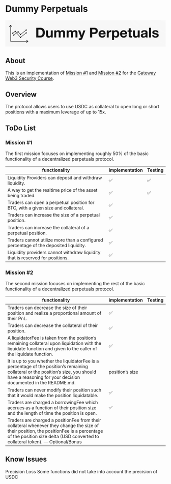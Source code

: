 # Dummy Perpetuals

![Dummy-Perpetuals](./images/Dummy-Perpetuals.jpg)

## About

This is an implementation of [Mission #1](https://guardianaudits.notion.site/Mission-1-Perpetuals-028ca44faa264d679d6789d5461cfb13)  and [Mission #2](https://guardianaudits.notion.site/Mission-2-Wen-Perps-e259c006c442448ea09844b080f66e9a) for the [Gateway Web3 Security Course](https://guardianaudits.notion.site/guardianaudits/Gateway-Free-Web3-Security-Course-574f4d819c144d7895cda6d61ba26503).

## Overview

The protocol allows users to use USDC as collateral to open long or short positions with a maximum leverage of up to 15x.

## ToDo List
### Mission #1

The first mission focuses on implementing roughly 50% of the basic functionality of a decentralized perpetuals protocol.

| functionality                                                | implementation | Testing |
| ------------------------------------------------------------ | -------------- | ------- |
| Liquidity Providers can deposit and withdraw liquidity.      | ✅              | ✅       |
| A way to get the realtime price of the asset being traded.   | ✅              | ✅       |
| Traders can open a perpetual position for BTC, with a given size and collateral. | ✅              |         |
| Traders can increase the size of a perpetual position.       | ✅              |         |
| Traders can increase the collateral of a perpetual position. | ✅              |         |
| Traders cannot utilize more than a configured percentage of the deposited liquidity. | ✅              |         |
| Liquidity providers cannot withdraw liquidity that is reserved for positions. | ✅              |         |

### Mission #2

The second mission focuses on implementing the rest of the basic functionality of a decentralized perpetuals protocol.

| functionality                                                | implementation  | Testing |
| ------------------------------------------------------------ | --------------- | ------- |
| Traders can decrease the size of their position and realize a proportional amount of their PnL. | ✅               |         |
| Traders can decrease the collateral of their position.       | ✅               |         |
| A liquidatorFee is taken from the position’s remaining collateral upon liquidation with the liquidate function and given to the caller of the liquidate function. | ✅               |         |
| It is up to you whether the liquidatorFee is a percentage of the position’s remaining collateral or the position’s size, you should have a reasoning for your decision documented in the README.md. | position’s size |         |
| Traders can never modify their position such that it would make the position liquidatable. | ✅               |         |
| Traders are charged a borrowingFee which accrues as a function of their position size and the length of time the position is open. | ✅               |         |
| Traders are charged a positionFee from their collateral whenever they change the size of their position, the positionFee is a percentage of the position size delta (USD converted to collateral token). — Optional/Bonus |                 |         |



## Know Issues 

Precision Loss
Some functions did not take into account the precision of USDC
